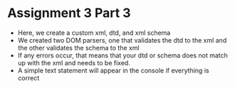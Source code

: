 # Assignment 3 Part 3

- Here, we create a custom xml, dtd, and xml schema
- We created two DOM parsers, one that validates the dtd to the xml and the other validates the schema to the xml
- If any errors occur, that means that your dtd or schema does not match up with the xml and needs to be fixed.
- A simple text statement will appear in the console if everything is correct
